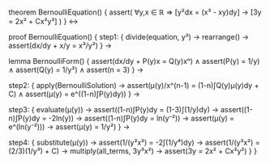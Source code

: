 theorem BernoulliEquation() {
  assert(
    ∀y,x ∈ ℝ ⇒ [y²dx = (x³ - xy)dy] →
    [3y = 2x² + Cx²y²]
  )
} ↔

proof BernoulliEquation() {
  step1: {
    divide(equation, y²) →
    rearrange() →
    assert(dx/dy + x/y = x³/y²)
  } →
  
  lemma BernoulliForm() {
    assert(dx/dy + P(y)x = Q(y)xⁿ) ∧
    assert(P(y) = 1/y) ∧
    assert(Q(y) = 1/y²) ∧
    assert(n = 3)
  } →
  
  step2: {
    apply(BernoulliSolution) →
    assert(μ(y)/x^(n-1) = (1-n)∫Q(y)μ(y)dy + C) ∧
    assert(μ(y) = e^((1-n)∫P(y)dy))
  } →
  
  step3: {
    evaluate(μ(y)) →
    assert((1-n)∫P(y)dy = (1-3)∫(1/y)dy) →
    assert((1-n)∫P(y)dy = -2ln(y)) →
    assert((1-n)∫P(y)dy = ln(y⁻²)) →
    assert(μ(y) = e^(ln(y⁻²))) →
    assert(μ(y) = 1/y²)
  } →
  
  step4: {
    substitute(μ(y)) →
    assert(1/(y²x²) = -2∫(1/y⁴)dy) →
    assert(1/(y²x²) = (2/3)(1/y³) + C) →
    multiply(all_terms, 3y³x²) →
    assert(3y = 2x² + Cx²y²)
  }
}